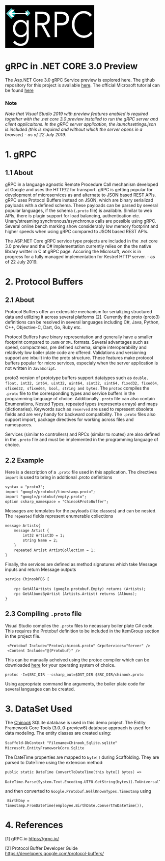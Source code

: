 <img src="grpc-logo-blk.png"  width='290' height='140'>

# gRPC in .NET CORE 3.0 Preview

The Asp.NET Core 3.0 gRPC Service preview is explored here. The github repository for this project is available [here](https://github.com/sekhargullapalli/netcore3.0/tree/master/gRPC). The official Microsoft tutorial can be found [here](https://docs.microsoft.com/en-us/aspnet/core/grpc/?view=aspnetcore-3.0)  

### **Note**
 _Note that Visual Studio 2019 with preview features enabled is required together with the .net core 3.0 preview installed to run the gRPC server and client applicaitons. In the gRPC server application, the launchsettings.json is included (this is required and without which the server opens in a browser) - as of 22 July 2019._ 


# 1. gRPC

## 1.1 About

gRPC in a language agnostic Remote Procedure Call mechanism developed at Google and uses the HTTP/2 for transport. gRPC is getting popular for development of microservices as and alternate to JSON based REST APIs. gRPC uses Protocol Buffers instead on JSON, which are binary serializad payloads with a defined schema. These payloads can be parsed by several popular languages, if the schema (`.proto` file) is available. Similar to web APIs, there is plugin support for load balancing, authentication etc. Unary/streaming synchronous/asynchronus calls are possible using gRPC. Several online bench marking show considerably low memory footprint and higher speeds when using gRPC compared to JSON based REST APIs.

The ASP.NET Core gRPC service type projects are included in the .net core 3.0 preview and the C# implementation currently relies on the the native library writter in C at gRPC page. Accoring the Microsoft, work is in progress for a fully managed implementation for Kestrel HTTP server. - as of 22 July 2019.


# 2. Protocol Buffers

## 2.1 About

Protocol Buffers offer an extensible mechanism for serializing structured data and utilizing it across several platforms [2]. Currently the proto (proto3) definitions can be resolved in several languages including C#, Java, Python, C++, Objective-C, Dart, Go, Ruby etc.

Protocol Buffers have binary representation and generally have a smaller footprint compared to `JSON` or `XML` formats. Several advantages such as speed, compactness, pre defined schema, simple interoperability and relatively low boiler plate code are offered. Validations and versioning support are inbuilt into the proto structure. These features make protocol buffers popular for micro services, especialy when the server application is not written in `JavaScript`.

proto3 version of prototype buffers support datatypes such as `double, float, int32, int64, uint32, uint64, sint32, sint64, fixed32, fixed64, sfixed32, sfixed64, bool, string and bytes`. The `protoc` compiles the `.proto` file to the corresponding types and service buffers in the programming language of choice. Additionally `.proto` file can also contain Enumerations, Nested Types, repeated types (represents arrays) and maps (dictionaries). Keywords such as `reserved` are used to represent obsolete fields and are very handy for backward compatibility. The `.proto` files also support import, package directives for working across files and namespaces.

Services (similar to controllers) and RPCs (similar to routes) are also defined in the `.proto` file and must be implemented in the programming language of choice.

## 2.2 Example

Here is a description of a `.proto` file used in this application.
The directives `import` is used to bring in additional .proto definitions

```
syntax = "proto3";
import "google/protobuf/timestamp.proto";
import "google/protobuf/empty.proto";
option csharp_namespace = "ChinookProtoBuffer";
```

Messages are templates for the payloads (like classes) and can be nested. The `repeated` fields represent enumerable collections
```
message Artists{
	message Artist {
		int32 ArtistID = 1;
		string Name = 2;	
	}
	repeated Artist ArtistCollection = 1;
}
```
Finally, the services are defined as method signatures which take Message inputs and return Message outputs
```
service ChinookPBS {

	rpc GetAllArtists (google.protobuf.Empty) returns (Artists);
	rpc GetAlbumsByArtist (Artists.Artist) returns (Albums);	
}
```

## 2.3 Compiling `.proto` file
Visual Studio compiles the `.proto` files to necassary boiler plate C# code. This requires the Protobuf definition to be included in the ItemGroup section in the project file.
```
 <Protobuf Include="Protos\chinook.proto" GrpcServices="Server" />
 <Content Include="@(Protobuf)" />
```
This can be manually acheived using the protoc compiler which can be downloaded [here](http://central.maven.org/maven2/com/google/protobuf/protoc/) for your operating system of choice.
```
protoc -I=$SRC_DIR --csharp_out=$DST_DIR $SRC_DIR/chinook.proto
```
Using appropriate command line arguments, the boiler plate code for several languages can be created.


# 3. DataSet Used
The [Chinook](https://github.com/lerocha/chinook-database) SQLite database is used in this demo project. The Entity Framework Core Tools (3.0..0-preview6) database approach is used for data modeling. The entity classes are created using:

`Scaffold-DbContext "Filename=Chinook_Sqlite.sqlite" Microsoft.EntityFrameworkCore.Sqlite`

The DateTime properties are mapped to `byte[]` during Scaffolding. They are parsed to DateTime using the extension method:

```
public static DateTime ConvertToDateTime(this byte[] bytes) =>
            DateTime.Parse(System.Text.Encoding.UTF8.GetString(bytes)).ToUniversalTime();
```
and then converted to `Google.Protobuf.WellKnownTypes.Timestamp` using
```
 BirthDay = Timestamp.FromDateTime(employee.BirthDate.ConvertToDateTime()),
```

# 4. References

[1] gRPC.io https://grpc.io/

[2] Protocol Buffer Developer Guide https://developers.google.com/protocol-buffers/



